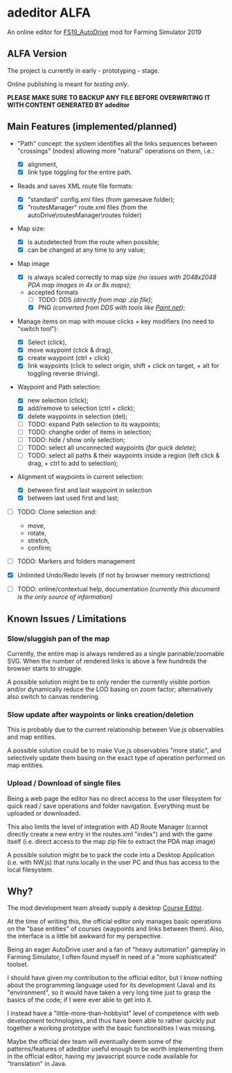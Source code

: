 # adeditor ALFA

An online editor for [FS19_AutoDrive](https://github.com/Stephan-S/FS19_AutoDrive) mod for Farming Simulator 2019

## ALFA Version

The project is currently in early - prototyping - stage.

Online publishing is meant for _testing only_.

**PLEASE MAKE SURE TO BACKUP ANY FILE BEFORE OVERWRITING IT WITH CONTENT GENERATED BY adeditor**

## Main Features (implemented/planned)

- "Path" concept: the system identifies all the links sequences between "crossings" (nodes) allowing more "natural" operations on them, i.e.:

  - [x] alignment,
  - [x] link type toggling for the entire path.

- Reads and saves XML route file formats:

  - [x] "standard" config.xml files (from gamesave folder);
  - [x] "routesManager" route.xml files (from the autoDrive\routesManager\routes folder)

- Map size:

  - [x] is autodetected from the route when possible;
  - [x] can be changed at any time to any value;

- Map image

  - [x] is always scaled correctly to map size
        _(no issues with 2048x2048 PDA map images in 4x or 8x maps)_;
  - accepted formats
    - [ ] TODO: DDS _(directly from map .zip file)_;
    - [x] PNG _(converted from DDS with tools like [Paint.net](https://www.getpaint.net/))_;

- Manage items on map with mouse clicks + key modifiers (no need to "switch tool"):

  - [x] Select (click),
  - [x] move waypoint (click & drag),
  - [x] create waypoint (ctrl + click)
  - [x] link waypoints
        (click to select origin, shift + click on target, + alt for toggling reverse driving).

- Waypoint and Path selection:

  - [x] new selection (click);
  - [x] add/remove to selection (ctrl + click);
  - [x] delete waypoints in selection (del);
  - [ ] TODO: expand Path selection to its waypoints;
  - [ ] TODO: changhe order of items in selection;
  - [ ] TODO: hide / show only selection;
  - [ ] TODO: select all unconnected waypoints _(for quick delete)_;
  - [ ] TODO: select all paths & their waypoints inside a region (left click & drag, + ctrl to add to selection);

- Alignment of waypoints in current selection:

  - [x] between first and last waypoint in selection
  - [x] between last used first and last;

- [ ] TODO: Clone selection and:

  - move,
  - rotate,
  - stretch,
  - confirm;

- [ ] TODO: Markers and folders management

- [x] Unlimited Undo/Redo levels (if not by browser memory restrictions)

- [ ] TODO: online/contextual help, documentation
      _(currently this document is the only source of information)_

## Known Issues / Limitations

### Slow/sluggish pan of the map

Currently, the entire map is always rendered as a single pannable/zoomable SVG.
When the number of rendered links is above a few hundreds the browser starts to struggle.

A possible solution might be to only render the currently visible portion and/or dynamically reduce the LOD basing on zoom factor; alternatively also switch to canvas rendering.

### Slow update after waypoints or links creation/deletion

This is probably due to the current relationship between Vue.js observables and map entities.

A possible solution could be to make Vue.js observables "more static", and selectively update them basing on the exact type of operation performed on map entities.

### Upload / Download of single files

Being a web page the editor has no direct access to the user filesystem for quick read / save operations and folder navigation. Everything must be uploaded or downloaded.

This also limits the level of integration with AD Route Manager (cannot directly create a new entry in the routes.xml "index") and with the game itself (i.e. direct access to the map zip file to extract the PDA map image)

A possible solution might be to pack the code into a Desktop Application (i.e. with NW.js) that runs locally in the user PC and thus has access to the local filesystem.

## Why?

The mod development team already supply a desktop [Course Editor](https://github.com/Stephan-S/FS19_AutoDrive/raw/master/AutoDrive%20Course%20Editor/AD.jar).

At the time of writing this, the official editor only manages basic operations on the "base entities" of courses (waypoints and links between them). Also, the interface is a little bit awkward for my perspective.

Being an eager AutoDrive user and a fan of "heavy automation" gameplay in Farming Simulator, I often found myself in need of a "more sophisticated" toolset.

I should have given my contribution to the official editor, but I know nothing about the programming language used for its development (Java) and its "environment", so it would have taken a very long time just to grasp the basics of the code; if I were ever able to get into it.

I instead have a "little-more-than-hobbyist" level of competence with web development technologies, and thus have been able to rather quickly put together a working prototype with the basic functionalities I was missing.

Maybe the official dev team will eventually deem some of the patterns/features of adeditor useful enough to be worth implementing them in the official editor, having my javascript source code available for "translation" in Java.

